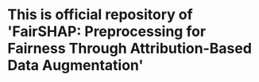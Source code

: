 # This is official repository of 'FairSHAP: Preprocessing for Fairness Through Attribution-Based Data Augmentation'